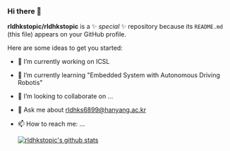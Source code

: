 ### Hi there 👋

**rldhkstopic/rldhkstopic** is a ✨ _special_ ✨ repository because its `README.md` (this file) appears on your GitHub profile.

Here are some ideas to get you started:

- 🔭 I’m currently working on ICSL 
- 🌱 I’m currently learning "Embedded System with Autonomous Driving Robotis"
- 👯 I’m looking to collaborate on ...
- 💬 Ask me about rldhks6899@hanyang.ac.kr
- 📫 How to reach me: ...


  [![rldhkstopic's github stats](https://github-readme-stats.vercel.app/api?username=rldhkstopic)](https://github.com/rldhkstopic/github-readme-stats)



